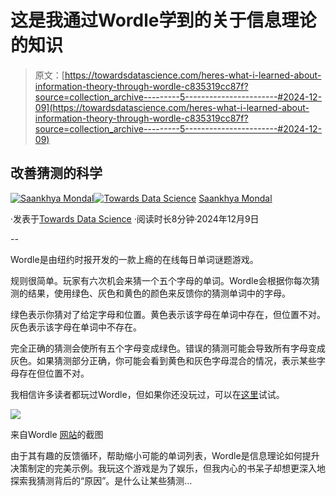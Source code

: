 # 这是我通过Wordle学到的关于信息理论的知识

> 原文：[https://towardsdatascience.com/heres-what-i-learned-about-information-theory-through-wordle-c835319cc87f?source=collection_archive---------5-----------------------#2024-12-09](https://towardsdatascience.com/heres-what-i-learned-about-information-theory-through-wordle-c835319cc87f?source=collection_archive---------5-----------------------#2024-12-09)

## 改善猜测的科学

[](https://saankhya.medium.com/?source=post_page---byline--c835319cc87f--------------------------------)[![Saankhya Mondal](../Images/b22ffe3b52c6c3bcfafaeed3812811d8.png)](https://saankhya.medium.com/?source=post_page---byline--c835319cc87f--------------------------------)[](https://towardsdatascience.com/?source=post_page---byline--c835319cc87f--------------------------------)[![Towards Data Science](../Images/a6ff2676ffcc0c7aad8aaf1d79379785.png)](https://towardsdatascience.com/?source=post_page---byline--c835319cc87f--------------------------------) [Saankhya Mondal](https://saankhya.medium.com/?source=post_page---byline--c835319cc87f--------------------------------)

·发表于[Towards Data Science](https://towardsdatascience.com/?source=post_page---byline--c835319cc87f--------------------------------) ·阅读时长8分钟·2024年12月9日

--

Wordle是由纽约时报开发的一款上瘾的在线每日单词谜题游戏。

规则很简单。玩家有六次机会来猜一个五个字母的单词。Wordle会根据你每次猜测的结果，使用绿色、灰色和黄色的颜色来反馈你的猜测单词中的字母。

绿色表示你猜对了给定字母和位置。黄色表示该字母在单词中存在，但位置不对。灰色表示该字母在单词中不存在。

完全正确的猜测会使所有五个字母变成绿色。错误的猜测可能会导致所有字母变成灰色。如果猜测部分正确，你可能会看到黄色和灰色字母混合的情况，表示某些字母存在但位置不对。

我相信许多读者都玩过Wordle，但如果你还没玩过，可以在[这里](https://www.nytimes.com/games/wordle/index.html)试试。

![](../Images/7fea97194cd62d1b6a06b513365dee2d.png)

来自Wordle [网站](https://www.nytimes.com/games/wordle/index.html)的截图

由于其有趣的反馈循环，帮助缩小可能的单词列表，Wordle是信息理论如何提升决策制定的完美示例。我玩这个游戏是为了娱乐，但我内心的书呆子却想更深入地探索我猜测背后的“原因”。是什么让某些猜测…
